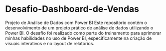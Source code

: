 # Desafio-Dashboard-de-Vendas
Projeto de Análise de Dados com Power BI  Este repositório contém o desenvolvimento de um projeto prático de análise de dados utilizando o Power BI. O desafio foi realizado como parte do treinamento para aprimorar minhas habilidades no uso de Power BI, especificamente na criação de visuais interativos e no layout de relatórios.
